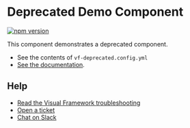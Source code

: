 # Deprecated Demo Component

[![npm version](https://badge.fury.io/js/%40visual-framework%2Fvf-deprecated.svg)](https://badge.fury.io/js/%40visual-framework%2Fvf-deprecated)

This component demonstrates a deprecated component.

- See the contents of `vf-deprecated.config.yml`
- [See the documentation](https://visual-framework.github.io/vf-welcome/developing/components/deprecating-components/).

## Help

- [Read the Visual Framework troubleshooting](https://visual-framework.github.io/vf-welcome/troubleshooting/)
- [Open a ticket](https://github.com/visual-framework/vf-core/issues)
- [Chat on Slack](https://join.slack.com/t/visual-framework/shared_invite/enQtNDAxNzY0NDg4NTY0LWFhMjEwNGY3ZTk3NWYxNWVjOWQ1ZWE4YjViZmY1YjBkMDQxMTNlNjQ0N2ZiMTQ1ZTZiMGM4NjU5Y2E0MjM3ZGQ)
